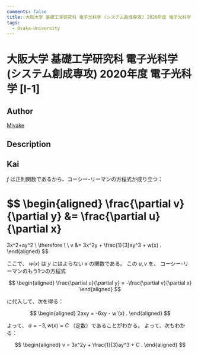 ```yaml
---
comments: false
title: 大阪大学 基礎工学研究科 電子光科学 (システム創成専攻) 2020年度 電子光科学 [I-1]
tags:
  - Osaka-University
---
```

# 大阪大学 基礎工学研究科 電子光科学 (システム創成専攻) 2020年度 電子光科学 \[I-1\]

## **Author**
[Miyake](https://miyake.github.io/exams/index.html)

## **Description**

## **Kai**
$f$ は正則関数であるから、コーシー-リーマンの方程式が成り立つ：

$$
  \begin{aligned}
  \frac{\partial v}{\partial y}
  &=
  \frac{\partial u}{\partial x}
  =
  3x^2+ay^2
  \\
  \therefore \ \ 
  v
  &=
  3x^2y + \frac{1}{3}ay^3 + w(x)
  .
  \end{aligned}
$$

ここで、 $w(x)$ は $y$ にはよらない $x$ の関数である。
この $u,v$ を、
コーシー-リーマンのもう1つの方程式

$$
  \begin{aligned}
  \frac{\partial u}{\partial y}
  = -\frac{\partial v}{\partial x}
  \end{aligned}
$$

に代入して、次を得る：

$$
  \begin{aligned}
  2axy = -6xy - w'(x)
  .
  \end{aligned}
$$

よって、 $a=-3, w(x)=C$ （定数）であることがわかる。
よって、次もわかる：

$$
  \begin{aligned}
  v = 3x^2y + \frac{1}{3}ay^3 + C
  .
  \end{aligned}
$$
